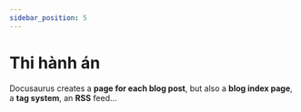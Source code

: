 ```yaml
---
sidebar_position: 5
---
```


# Thi hành án

Docusaurus creates a **page for each blog post**, but also a **blog index page**, a **tag system**, an **RSS** feed...
